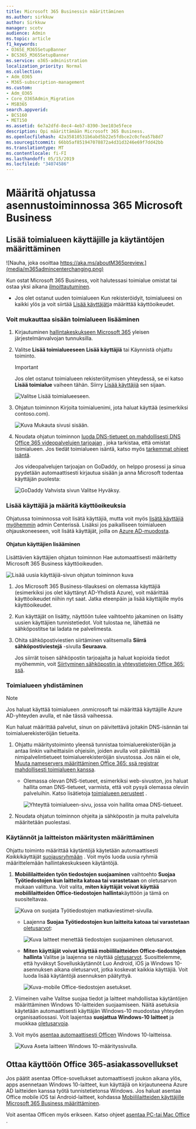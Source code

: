 ```yaml
---
title: Microsoft 365 Businessin määrittäminen
ms.author: sirkkuw
author: Sirkkuw
manager: scotv
audience: Admin
ms.topic: article
f1_keywords:
- O365E_M365SetupBanner
- BCS365_M365SetupBanner
ms.service: o365-administration
localization_priority: Normal
ms.collection:
- Adm_O365
- M365-subscription-management
ms.custom:
- Adm_O365
- Core_O365Admin_Migration
- MSB365
search.appverid:
- BCS160
- MET150
ms.assetid: 6e7a2dfd-8ec4-4eb7-8390-3ee103e5fece
description: Opi määrittämään Microsoft 365 Business.
ms.openlocfilehash: 42a35810531b6abd5b22e5fdbce2c0cfea57b8d7
ms.sourcegitcommit: 66bb5af851947078872a4d31d3246e69f7dd42bb
ms.translationtype: MT
ms.contentlocale: fi-FI
ms.lasthandoff: 05/15/2019
ms.locfileid: "34074586"
---
```

# <a name="set-up-microsoft-365-business-in-the-setup-wizard"></a>Määritä ohjatussa asennustoiminnossa 365 Microsoft Business

## <a name="add-your-domain-users-and-set-up-policies"></a>Lisää toimialueen käyttäjille ja käytäntöjen määrittäminen

![Nauha, joka osoittaa https://aka.ms/aboutM365preview.](media/m365admincenterchanging.png)

Kun ostat Microsoft 365 Business, voit halutessasi toimialue omistat tai ostaa yksi aikana [ilmoittautuminen](sign-up.md).

- Jos olet ostanut uuden toimialueen Kun rekisteröidyit, toimialueesi on kaikki ylös ja voit siirtää [Lisää käyttäjät](#add-users-and-assign-licenses)ja määrittää käyttöoikeudet.

### <a name="add-your-domain-to-personalize-sign-in"></a>Voit mukauttaa sisään toimialueen lisääminen

1. Kirjautuminen [hallintakeskukseen Microsoft 365](https://admin.microsoft.com) yleisen järjestelmänvalvojan tunnuksilla. 

2. Valitse **Lisää toimialueeseen** **Lisää käyttäjiä** tai Käynnistä ohjattu toiminto.
    > [!IMPORTANT]
    > Jos olet ostanut toimialueen rekisteröitymisen yhteydessä, se ei katso **Lisää toimialue** vaiheen tähän. Siirry [Lisää käyttäjiä](#add-users-and-assign-licenses) sen sijaan.

    ![Valitse Lisää toimialueeseen.](media/addadomainadmincenter.png)
    
3. Ohjatun toiminnon Kirjoita toimialuenimi, jota haluat käyttää (esimerkiksi contoso.com).


    ![Kuva Mukauta sivusi sisään.](media/personalizesignin.png)

    
4. Noudata ohjatun toiminnon [luoda DNS-tietueet on mahdollisesti DNS Office 365 videopalvelujen tarjoajan](https://docs.microsoft.com/office365/admin/get-help-with-domains/create-dns-records-at-any-dns-hosting-provider) , joka tarkistaa, että omistat toimialueen. Jos tiedät toimialueen isäntä, katso myös [tarkemmat ohjeet isäntä](https://docs.microsoft.com/office365/admin/get-help-with-domains/set-up-your-domain-host-specific-instructions).

    Jos videopalvelujen tarjoajan on GoDaddy, on helppo prosessi ja sinua pyydetään automaattisesti kirjautua sisään ja anna Microsoft todentaa käyttäjän puolesta:

    ![GoDaddy Vahvista sivun Valitse Hyväksy.](media/godaddyauth.png)

### <a name="add-users-and-assign-licenses"></a>Lisää käyttäjiä ja määritä käyttöoikeuksia

Ohjatussa toiminnossa voit lisätä käyttäjiä, mutta voit myös [lisätä käyttäjiä myöhemmin](add-users-m365b.md) admin Centerissä. Lisäksi jos paikalliseen toimialueen ohjauskoneeseen, voit lisätä käyttäjät, joilla on [Azure AD-muodosta](https://docs.microsoft.com/azure/active-directory/hybrid/how-to-connect-install-express).

#### <a name="add-users-in-the-wizard"></a>Ohjatun käyttäjien lisääminen

Lisättävien käyttäjien ohjatun toiminnon Hae automaattisesti määritetty Microsoft 365 Business käyttöoikeuden.

![Lisää uusia käyttäjiä-sivun ohjatun toiminnon kuva](media/addnewuserspage.png)

1. Jos Microsoft 365 Business-tilauksesi on olemassa käyttäjiä (esimerkiksi jos olet käyttänyt AD-Yhdistä Azure), voit määrittää käyttöoikeudet niihin nyt saat. Jatka eteenpäin ja lisää käyttäjille myös käyttöoikeudet.

3. Kun käyttäjät on lisätty, näyttöön tulee vaihtoehto jakaminen on lisätty uusien käyttäjien tunnistetiedot. Voit tulostaa ne, lähettää ne sähköpostitse tai ladata ne palvelimesta.

4. Ohita sähköpostiviestien siirtäminen valitsemalla **Siirrä sähköpostiviestejä** -sivulla **Seuraava**. 

    Jos siirrät toisen sähköpostin tarjoajalta ja haluat kopioida tiedot myöhemmin, voit [Siirtyminen sähköpostin ja yhteystietojen Office 365: ssä](https://support.office.com/article/a3e3bddb-582e-4133-8670-e61b9f58627e).


### <a name="connect-your-domain"></a>Toimialueen yhdistäminen

> [!NOTE]
> Jos haluat käyttää toimialueen .onmicrosoft tai määrittää käyttäjille Azure AD-yhteyden avulla, et näe tässä vaiheessa.
  
Kun haluat määrittää palvelut, sinun on päivitettävä joitakin DNS-isännän tai toimialuerekisteröijän tietueita.
  
1. Ohjattu määritystoiminto yleensä tunnistaa toimialuerekisteröijän ja antaa linkin vaiheittaisiin ohjeisiin, joiden avulla voit päivittää nimipalvelintietueet toimialuerekisteröijän sivustossa. Jos näin ei ole, [Muuta nameservers määrittäminen Office 365: ssä registrar mahdollisesti toimialueen kanssa](https://support.office.com/article/a8b487a9-2a45-4581-9dc4-5d28a47010a2). 

    - Olemassa olevan DNS-tietueet, esimerkiksi web-sivuston, jos haluat hallita oman DNS-tietueet, varmista, että voit pysyä olemassa oleviin palveluihin. Katso lisätietoja [toimialueen perusteet](https://docs.microsoft.com/office365/admin/get-help-with-domains/dns-basics) .

        ![Yhteyttä toimialueen-sivu, jossa voin hallita omaa DNS-tietueet.](media/connectyourdomainpage.png)

2. Noudata ohjatun toiminnon ohjeita ja sähköpostin ja muita palveluita määritetään puolestasi.

### <a name="set-up-security-policies-and-device-configurations"></a>Käytännöt ja laitteiston määritysten määrittäminen 

Ohjattu toiminto määrittää käytäntöjä käytetään automaattisesti *Kaikki*käyttäjät [suojausryhmään](https://docs.microsoft.com/office365/admin/create-groups/compare-groups#security-groups) . Voit myös luoda uusia ryhmiä määrittelemään hallintakeskukseen käytäntöjä.

1. **Mobiililaitteiden työn tiedostojen suojaaminen** vaihtoehto **Suojaa Työtiedostojen kun laitteita katoaa tai varastetaan** on oletusarvon mukaan valittuna. Voit valita, **miten käyttäjät voivat käyttää mobiililaitteiden Office-tiedostojen hallinta**käyttöön ja tämä on suositeltavaa.

    ![Kuva on suojata Työtiedostojen matkaviestimet-sivulla.](media/protectworkfilesondevices.png)

     - Laajenna **Suojaa Työtiedostojen kun laitteita katoaa tai varastetaan** [oletusarvot](protect-work-files-on-lost-or-stolen-device.md):

        ![Kuva laitteet menettää tiedostojen suojaaminen oletusarvot.](media/protectworkfilesondevicesdefault.png)

    - **Miten käyttäjät voivat käyttää mobiililaitteiden Office-tiedostojen hallinta** Valitse ja laajenna se näyttää [oletusarvot](manage-user-access-on-mobile-devices.md). Suosittelemme, että hyväksyt Sovelluskäytännöt Luo Android, iOS ja Windows 10-asennuksen aikana oletusarvot, jotka koskevat kaikkia käyttäjiä. Voit luoda lisää käytäntöjä asennuksen päätyttyä.

        ![Kuva-mobile Office-tiedostojen asetukset.](media/useraccessonmobile.png)

2. Viimeinen vaihe Valitse suojaa tiedot ja laitteet mahdollistaa käytäntöjen määrittäminen Windows 10-laitteiden suojaamiseen. Näitä asetuksia käytetään automaattisesti käyttäjän Windows-10 muodostaa yhteyden organisaatiossasi. Voit laajentaa **suojattua Windows-10 laitteet** ja muokkaa [oletusarvoja](secure-windows-10-devices.md).
3. Voit myös [asentaa automaattisesti Officen](install-office-on-windows-10-during-setup.md) Windows 10-laitteissa.

    ![Kuva Aseta laitteen Windows 10-määrityssivulla.](media/setwin10config.png)



## <a name="deploy-office-365-client-apps"></a>Ottaa käyttöön Office 365-asiakassovellukset

Jos päätit asentaa Office-sovellukset automaattisesti joukon aikana ylös, apps asennetaan Windows 10-laitteet, kun käyttäjiä on kirjautuneena Azure AD laitteiden kanssa työtä tunnistetietonsa Windows.
Jos haluat asentaa Office mobile iOS tai Android-laitteet, kohdassa [Mobiililaitteiden käyttäjille Microsoft 365 Business määrittäminen](set-up-mobile-devices.md).

Voit asentaa Officen myös erikseen. Katso ohjeet [asentaa PC-tai Mac Office](https://support.office.com/article/4414eaaf-0478-48be-9c42-23adc471665) .
